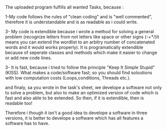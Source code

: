 The uploaded program fulfills all wanted Tasks, 
because :

 
1-My code follows the rules of "clean coding" and is "well commented", therefore it is understandable and is as readable as i could write.

3- My code is extendible because i wrote a method for solving a general problem (recognize letters from not letters like space or other signs (-+*/)it means you can extend the wordlist to an arbitry number of concatenated words and it would works properly). It is programatically extendible because of seperate classes and methods which make it easier to change or add new code lines. 

3- It is fast, because i tried to follow the principle "Keep It Simple Stupid" (KISS). What makes a code/software fast; so you should find soloutions with low computation costs (Loops,conditions, Threads etc.).



and finaly, sa you wrote in the task's sheet, we develope a software not only to solve a problem, but also to make an optimized version of code which is fast and also able to be extended. So then, if it is extendible, then is readable too!

Therefore i though it isn't a good idea to develope a software in three versions, it is better to develope a software which has all features a software has to have.

